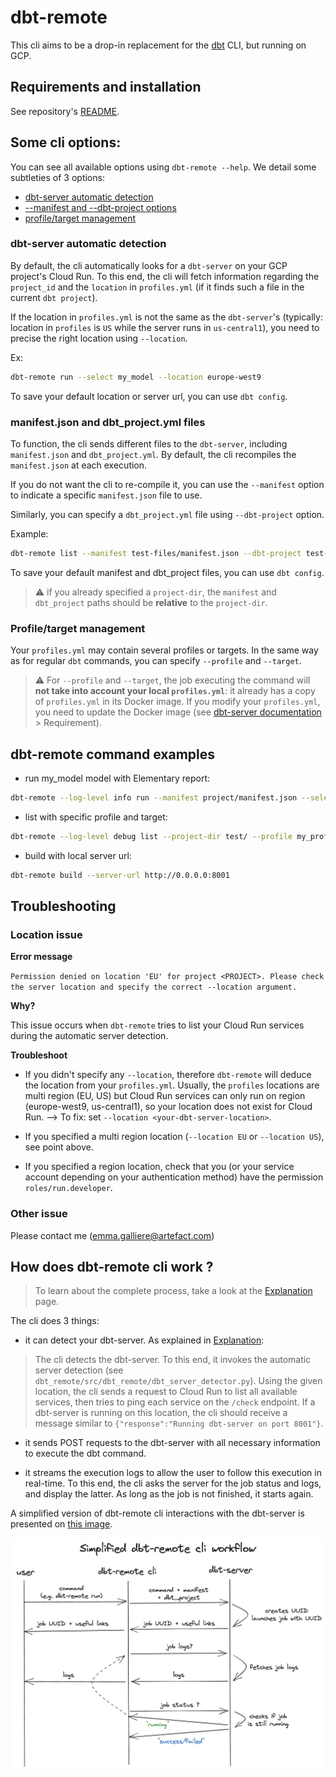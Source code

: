 # dbt-remote

This cli aims to be a drop-in replacement for the [dbt][dbt-url] CLI, but running on GCP. 

## Requirements and installation

See repository's [README][README].



## Some cli options:

You can see all available options using `dbt-remote --help`.
We detail some subtleties of 3 options:

- [dbt-server automatic detection](#dbt-server-detection)
- [--manifest and --dbt-project options](#manifest-and-dbt_project-files)
- [profile/target management](#profiletarget-management)

### **dbt-server automatic detection**

By default, the cli automatically looks for a `dbt-server` on your GCP project's Cloud Run. To this end, the cli will fetch information regarding the `project_id` and the `location` in `profiles.yml` (if it finds such a file in the current `dbt project`).

If the location in `profiles.yml` is not the same as the `dbt-server`'s (typically: location in `profiles` is `US` while the server runs in `us-central1`), you need to precise the right location using `--location`.

Ex: 
```sh
dbt-remote run --select my_model --location europe-west9
```
To save your default location or server url, you can use `dbt config`.


### **manifest.json and dbt_project.yml files**

To function, the cli sends different files to the `dbt-server`, including `manifest.json` and `dbt_project.yml`. By default, the cli recompiles the `manifest.json` at each execution.

If you do not want the cli to re-compile it, you can use the `--manifest` option to indicate a specific `manifest.json` file to use.

Similarly, you can specify a `dbt_project.yml` file using `--dbt-project` option.

Example:
```sh
dbt-remote list --manifest test-files/manifest.json --dbt-project test-files/dbt_project.yml
```

To save your default manifest and dbt_project files, you can use `dbt config`.

> :warning: if you already specified a `project-dir`, the `manifest` and `dbt_project` paths should be **relative** to the `project-dir`.



### **Profile/target management**

Your `profiles.yml` may contain several profiles or targets. In the same way as for regular `dbt` commands, you can specify `--profile` and `--target`.

> :warning: For `--profile` and `--target`, the job executing the command will **not take into account your local `profiles.yml`**: it already has a copy of `profiles.yml` in its Docker image. If you modify your `profiles.yml`, you need to update the Docker image (see [dbt-server documentation][dbt-server-section] > Requirement).



## dbt-remote command examples

- run my_model model with Elementary report: 

```sh
dbt-remote --log-level info run --manifest project/manifest.json --select my_model --dbt_project project/dbt_project.yml --extra-packages project/packages.yml --elementary
```

- list with specific profile and target: 

```sh
dbt-remote --log-level debug list --project-dir test/ --profile my_profile --target dev
```

- build with local server url: 

```sh
dbt-remote build --server-url http://0.0.0.0:8001
```

## Troubleshooting

### Location issue

**Error message**

`Permission denied on location 'EU' for project <PROJECT>. Please check the server location and specify the correct --location argument.`

**Why?**

This issue occurs when `dbt-remote` tries to list your Cloud Run services during the automatic server detection.

**Troubleshoot**

- If you didn't specify any `--location`, therefore `dbt-remote` will deduce the location from your `profiles.yml`. Usually, the `profiles` locations are multi region (EU, US) but Cloud Run services can only run on region (europe-west9, us-central1), so your location does not exist for Cloud Run. --> To fix: set `--location <your-dbt-server-location>`.

- If you specified a multi region location (`--location EU` or `--location US`), see point above.

- If you specified a region location, check that you (or your service account depending on your authentication method) have the permission `roles/run.developer`.

### Other issue

Please contact me (emma.galliere@artefact.com)

## How does dbt-remote cli work ?

> To learn about the complete process, take a look at the [Explanation](explanation.md) page.

The cli does 3 things:

- it can detect your dbt-server. As explained in [Explanation](explanation.md):

> The cli detects the dbt-server. To this end, it invokes the automatic server detection (see `dbt_remote/src/dbt_remote/dbt_server_detector.py`). Using the given location, the cli sends a request to Cloud Run to list all available services, then tries to ping each service on the `/check` endpoint. If a dbt-server is running on this location, the cli should receive a message similar to `{"response":"Running dbt-server on port 8001"}`.

- it sends POST requests to the dbt-server with all necessary information to execute the dbt command.

- it streams the execution logs to allow the user to follow this execution in real-time. To this end, the cli asks the server for the job status and logs, and display the latter. As long as the job is not finished, it starts again.

A simplified version of dbt-remote cli interactions with the dbt-server is presented on [this image](images/dbt-remote-cli-workflow-simplified.png).

![dbt-remote-cli-workflow](images/dbt-remote-cli-workflow-simplified.png)



[//]: #

   [dbt-url]: <https://www.getdbt.com/>
   [elementary-url]: <https://www.elementary-data.com/>
   [bigquery-api]: <https://console.cloud.google.com/marketplace/product/google/bigquery.googleapis.com>

   [dbt-server-section]: dbt_server.md
   [dbt_server_detector]: ../dbt_remote/src/dbt_remote/dbt_server_detector.py

   [README]: <https://github.com/artefactory-fr/dbt-server/blob/main/README.md>
